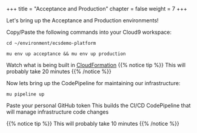 +++
title = "Acceptance and Production"
chapter = false
weight = 7
+++

Let's bring up the Acceptance and Production environments!

Copy/Paste the following commands into your Cloud9 workspace:

```
cd ~/environment/ecsdemo-platform
```

```
mu env up acceptance && mu env up production
```
Watch what is being built in [CloudFormation](https://console.aws.amazon.com/cloudformation/home?region=us-east-1#/stacks)
{{% notice tip %}}
This will probably take 20 minutes
{{% /notice %}}

Now lets bring up the CodePipeline for maintaining our infrastructure:
```
mu pipeline up
```
Paste your personal GitHub token
This builds the CI/CD CodePipeline that will manage infrastructure code changes

{{% notice tip %}}
This will probably take 10 minutes
{{% /notice %}}
